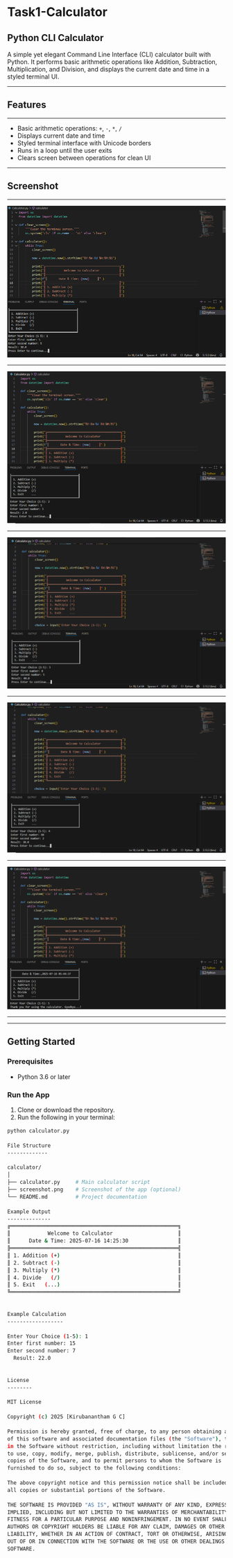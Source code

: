 # Task1-Calculator
Python CLI Calculator
----------------------

A simple yet elegant Command Line Interface (CLI) calculator built with Python. It performs basic arithmetic operations like Addition, Subtraction, Multiplication, and Division, and displays the current date and time in a styled terminal UI.

---

##  Features
--------------
-  Basic arithmetic operations: `+`, `-`, `*`, `/`
-  Displays current date and time
-  Styled terminal interface with Unicode borders
-  Runs in a loop until the user exits
-  Clears screen between operations for clean UI

---

##  Screenshot
---------------


![CLI Calculator Screenshot](images/Calculator_Addition_option.png)

----------------------------------------------------------------------

![CLI Calculator Screenshot](images/Calculator_Subtract_option.png)

----------------------------------------------------------------------

![CLI Calculator Screenshot](images/Calculator_Multiply.png)

----------------------------------------------------------------------

![CLI Calculator Screenshot](images/Calculator_Divide_option.png)

----------------------------------------------------------------------

![CLI Calculator Screenshot](images/Calculator_Exit_option.png)

----------------------------------------------------------------------

---

##  Getting Started

### Prerequisites
- Python 3.6 or later

### Run the App

1. Clone or download the repository.
2. Run the following in your terminal:


```bash
python calculator.py

File Structure
-------------

calculator/
│
├── calculator.py     # Main calculator script
├── screenshot.png    # Screenshot of the app (optional)
└── README.md         # Project documentation

Example Output
--------------
╔══════════════════════════════════════════════════════╗
║            Welcome to Calculator                     ║
║      Date & Time: 2025-07-16 14:25:30                ║
╠══════════════════════════════════════════════════════╣
║ 1. Addition (+)                                      ║
║ 2. Subtract (-)                                      ║
║ 3. Multiply (*)                                      ║
║ 4. Divide   (/)                                      ║
║ 5. Exit   (...)                                      ║
╚══════════════════════════════════════════════════════╝


Example Calculation
------------------

Enter Your Choice (1-5): 1
Enter first number: 15
Enter second number: 7
  Result: 22.0


License
--------

MIT License

Copyright (c) 2025 [Kirubanantham G C]

Permission is hereby granted, free of charge, to any person obtaining a copy
of this software and associated documentation files (the "Software"), to deal
in the Software without restriction, including without limitation the rights
to use, copy, modify, merge, publish, distribute, sublicense, and/or sell
copies of the Software, and to permit persons to whom the Software is
furnished to do so, subject to the following conditions:

The above copyright notice and this permission notice shall be included in
all copies or substantial portions of the Software.

THE SOFTWARE IS PROVIDED "AS IS", WITHOUT WARRANTY OF ANY KIND, EXPRESS OR
IMPLIED, INCLUDING BUT NOT LIMITED TO THE WARRANTIES OF MERCHANTABILITY,
FITNESS FOR A PARTICULAR PURPOSE AND NONINFRINGEMENT. IN NO EVENT SHALL THE
AUTHORS OR COPYRIGHT HOLDERS BE LIABLE FOR ANY CLAIM, DAMAGES OR OTHER
LIABILITY, WHETHER IN AN ACTION OF CONTRACT, TORT OR OTHERWISE, ARISING FROM,
OUT OF OR IN CONNECTION WITH THE SOFTWARE OR THE USE OR OTHER DEALINGS IN THE
SOFTWARE.



